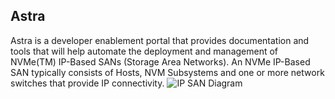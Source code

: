 ## Astra
Astra is a developer enablement portal that provides documentation and tools that will help automate the deployment and management of NVMe(TM) IP-Based SANs (Storage Area Networks). An NVMe IP-Based SAN typically consists of Hosts, NVM Subsystems and one or more network switches that provide IP connectivity. 
![IP SAN Diagram](https://github.com/dell/Astra/blob/main/Documentation/Images/SimpleIPSAN.png)
